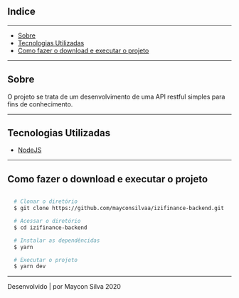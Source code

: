 
## Indice
---

- [Sobre](#-sobre)
- [Tecnologias Utilizadas](#-tecnologias-utilizadas)
- [Como fazer o download e executar o projeto](#-como-fazer-o-download-e-executar-o-projeto)

---

## Sobre

O projeto se trata de um desenvolvimento de uma API restful simples para fins de conhecimento.

---

## Tecnologias Utilizadas

- [NodeJS](https://nodejs.org/en/)

---

## Como fazer o download e executar o projeto

```bash

  # Clonar o diretório
  $ git clone https://github.com/mayconsilvaa/izifinance-backend.git

  # Acessar o diretório
  $ cd izifinance-backend

  # Instalar as dependêncidas
  $ yarn

  # Executar o projeto
  $ yarn dev

```

---

Desenvolvido | por Maycon Silva 2020
